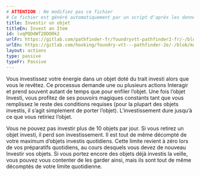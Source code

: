 ```yaml
---
# ATTENTION : Ne modifiez pas ce fichier
# Ce fichier est généré automatiquement par un script d'après les données du module Foundry VTT officiel et de sa traduction
title: Investir un objet
titleEn: Invest an Item
id: lvqPQDdWT2DDO0k2
urlFr: https://gitlab.com/pathfinder-fr/foundryvtt-pathfinder2-fr/-/blob/master/data/actions/lvqPQDdWT2DDO0k2.htm
urlEn: https://gitlab.com/hooking/foundry-vtt---pathfinder-2e/-/blob/master/packs/data/actions.db/invest-an-item.json
layout: actions
type: passive
typeFr: Passive
---
```

Vous investissez votre énergie dans un objet doté du trait investi alors que vous le revêtez. Ce processus demande une ou plusieurs actions Interagir et prend souvent autant de temps que pour enfiler l’objet. Une fois l’objet Investi, vous profitez de ses pouvoirs magiques constants tant que vous remplissez le reste des conditions requises (pour la plupart des objets investis, il s’agit simplement de porter l’objet). L’investissement dure jusqu’à ce que vous retiriez l’objet.

Vous ne pouvez pas investir plus de 10 objets par jour. Si vous retirez un objet investi, il perd son investissement. Il est tout de même décompté de votre maximum d’objets investis quotidiens. Cette limite revient à zéro lors de vos préparatifs quotidiens, au cours desquels vous devez de nouveau Investir vos objets. Si vous portez encore des objets déjà investis la veille, vous pouvez vous contenter de les garder ainsi, mais ils sont tout de même décomptés de votre limite quotidienne.
